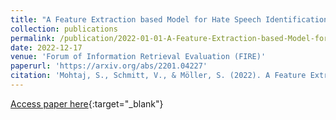 ```yaml
---
title: "A Feature Extraction based Model for Hate Speech Identification"
collection: publications
permalink: /publication/2022-01-01-A-Feature-Extraction-based-Model-for-Hate-Speech-Identification
date: 2022-12-17
venue: 'Forum of Information Retrieval Evaluation (FIRE)'
paperurl: 'https://arxiv.org/abs/2201.04227'
citation: 'Mohtaj, S., Schmitt, V., & Möller, S. (2022). A Feature Extraction based Model for Hate Speech Identification.'
---
```


[Access paper here](https://arxiv.org/abs/2201.04227){:target="_blank"}
